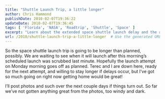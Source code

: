 ```yaml
---
title: "Shuttle Launch Trip, a little longer"
author: Chris Hammond
publishDate: 2010-02-07T19:36:22
updateDate: 2010-02-07T19:36:45
tags: [ 'Florida', 'NASA', 'Roadtrip', 'Shuttle', 'Space' ]
excerpt: "Learn about the extended space shuttle launch delay and the anticipation for the next attempt. Stay tuned for photos and updates in the coming days."
url: /2010/shuttle-launch-trip-a-little-longer  # Use the generated URL with year
---
```

<p>So the space shuttle launch trip is going to be longer than planned, possibly. We are waiting to see when it will launch after this morning’s scheduled launch was scrubbed last minute. Hopefully the launch attempt on Monday morning goes off as planned. Terec and I are down here, ready for the next attempt, and willing to stay longer if delays occur, but I’ve got so much going on right now getting home would be great!</p>  <p>I’ll post photos and such over the next couple days if things turn out. So far we’ve not gotten anything great from the photos, too windy and dark.</p>


